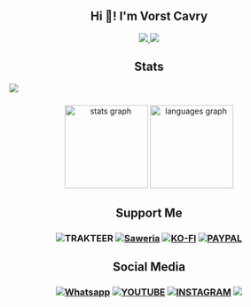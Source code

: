 <h2 align="center">Hi 👋! I'm Vorst Cavry</h2>


<p align="center">
  <a href="https://github.com/vorstcavry">
    <img src="http://github-profile-summary-cards.vercel.app/api/cards/profile-details?username=vorstcavry&theme=transparent" />
  </a>
  <a href="https://github.com/vorstcavry">
    <img src="https://github-readme-streak-stats.herokuapp.com/?user=vorstcavry&hide_border=true&card_width=338&theme=transparent" />
  </a>
  <h2 align="center">Stats</h2>
  <a href="https://github.com/vorstcavry">
    <img src="http://github-profile-summary-cards.vercel.app/api/cards/stats?username=vorstcavry&theme=transparent" />
  </a>
</p>

###


<div align="center">
  <img src="https://github-readme-stats.vercel.app/api?username=vorstcavry&hide_title=false&hide_rank=false&show_icons=true&include_all_commits=true&count_private=true&disable_animations=false&theme=codeSTACKr&locale=en&hide_border=false" height="150" alt="stats graph"  />
  <img src="https://github-readme-stats.vercel.app/api/top-langs?username=vorstcavry&locale=en&hide_title=false&layout=compact&card_width=320&langs_count=5&theme=codeSTACKr&hide_border=false" height="150" alt="languages graph"  />
</div>

###

<h2 align="center">Support Me</h2>

<h3 align="center"><img alt="TRAKTEER" src="https://img.shields.io/badge/trakteer-F16061?style=for-the-badge&logo=buy-me-a-coffee&logoColor=white"/></a> <a href="https://saweria.co/VorstCavry"><img alt="Saweria" src="https://img.shields.io/badge/Saweria-7B3F00?style=for-the-badge&logo=ko-fi&logoColor=white"/></a> <a href="https://ko-fi.com/vorstcavry"><img alt="KO-FI" src="https://img.shields.io/badge/Ko--fi-F16061?style=for-the-badge&logo=ko-fi&logoColor=white "/></a> <a href="https://trakteer.id/vorstcavry/tip"><a href="https://www.paypal.com/paypalme/vorstcavry?country.x=ID&locale.x=id_ID"><img alt="PAYPAL" src="https://img.shields.io/badge/PayPal-00457C?style=for-the-badge&logo=paypal&logoColor=white"/></a><center/></h3>

###
<h2 align="center">Social Media</h2>
<h3 align="center"><a href="https://wa.me/6285726996330"><img alt="Whatsapp" src="https://img.shields.io/badge/WhatsApp-25D366?style=for-the-badge&logo=whatsapp&logoColor=white"/></a>  <a href="https://www.youtube.com/@remajapekalongan"><img alt="YOUTUBE" src="https://img.shields.io/badge/YouTube-%23FF0000?style=for-the-badge&logo=YouTube&logoColor=white"/></a> <a href="https://www.instagram.com/vorst_cavry/"><img alt="INSTAGRAM" src="https://img.shields.io/badge/Instagram-E4405F?style=for-the-badge&logo=instagram&logoColor=white"/></a> <a href="https://visitorbadge.io/status?path=https%3A%2F%2Fgithub.com%2Fvorstcavry"><img src="https://api.visitorbadge.io/api/visitors?path=https%3A%2F%2Fgithub.com%2Fvorstcavry&label=VISITORS&countColor=%23263759&labelStyle=none" /></a> <center/></h3>

###
<!--
**vorstcavry/vorstcavry** is a ✨ _special_ ✨ repository because its `README.md` (this file) appears on your GitHub profile.

Here are some ideas to get you started:

- 🔭 I’m currently working on ...
- 🌱 I’m currently learning ...
- 👯 I’m looking to collaborate on ...
- 🤔 I’m looking for help with ...
- 💬 Ask me about ...
- 📫 How to reach me: ...
- 😄 Pronouns: ...
- ⚡ Fun fact: ...
-->
